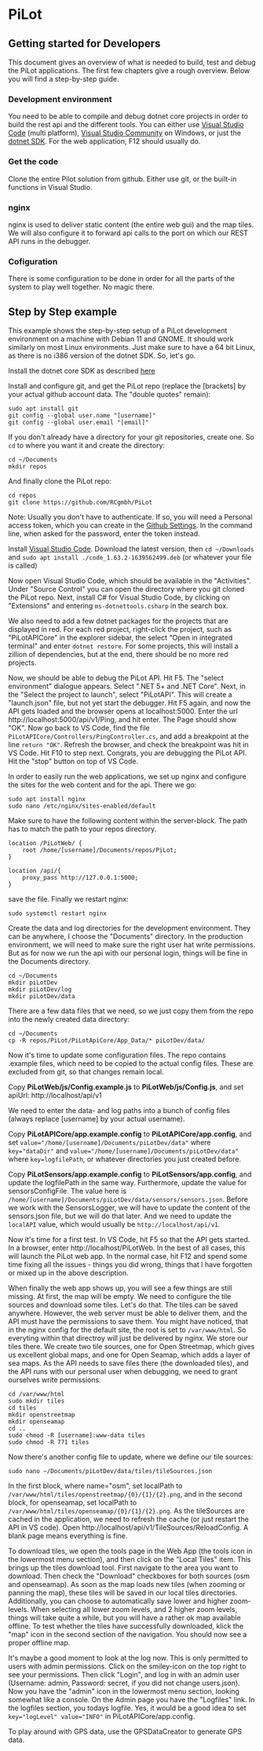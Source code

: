 # PiLot
## Getting started for Developers
This document gives an overview of what is needed to build, test and debug the PiLot applications. The first few chapters give a rough overview. Below you will find a step-by-step guide.
### Development environment
You need to be able to compile and debug dotnet core projects in order to build the rest api and the different tools. You can either use [Visual Studio Code](https://code.visualstudio.com/) (multi platform), [Visual Studio Community](https://visualstudio.microsoft.com/vs/community/) on Windows, or just the [dotnet SDK](https://dotnet.microsoft.com/en-us/download). For the web application, F12 should usually do.

### Get the code
Clone the entire Pilot solution from github. Either use git, or the built-in functions in Visual Studio.

### nginx
nginx is used to deliver static content (the entire web gui) and the map tiles. We will also configure it to forward api calls to the port on which our REST API runs in the debugger.

### Cofiguration
There is some configuration to be done in order for all the parts of the system to play well together. No magic there. 

## Step by Step example
This example shows the step-by-step setup of a PiLot development environment on a machine with Debian 11 and GNOME. It should work similarly on most Linux environments. Just make sure to have a 64 bit Linux, as there is no i386 version of the dotnet SDK. So, let's go.

Install the dotnet core SDK as described [here](https://docs.microsoft.com/en-us/dotnet/core/install/linux-debian)

Install and configure git, and get the PiLot repo (replace the [brackets] by your actual github account data. The "double quotes" remain):
```
sudo apt install git
git config --global user.name "[username]"
git config --global user.email "[email]"
```
If you don't already have a directory for your git repositories, create one. So `cd` to where you want it and create the directory:
```
cd ~/Documents
mkdir repos
```
And finally clone the PiLot repo:
```
cd repos
git clone https://github.com/RCgmbh/PiLot
```
Note: Usually you don't have to authenticate. If so, you will need a Personal access token, which you can create in the [Github Settings](https://github.com/settings/tokens). In the command line, when asked for the password, enter the token instead.

Install [Visual Studio Code](https://code.visualstudio.com/Download). Download the latest version, then `cd ~/Downloads` and `sudo apt install ./code_1.63.2-1639562499.deb` (or whatever your file is called)

Now open Visual Studio Code, which should be available in the "Activities". Under "Source Control" you can open the directory where you git cloned the PiLot repo. Next, install C# for Visual Studio Code, by clicking on "Extensions" and entering `ms-dotnettools.csharp` in the search box.

We also need to add a few dotnet packages for the projects that are displayed in red. For each red project, right-click the project, such as "PiLotAPICore" in the explorer sidebar, the select "Open in integrated terminal" and enter `dotnet restore`. For some projects, this will install a zillion of dependencies, but at the end, there should be no more red projects.

Now, we should be able to debug the PiLot API. Hit F5. The "select environment" dialogue appears. Select ".NET 5+ and .NET Core". Next, in the "Select the project to launch", select "PiLotAPI". This will create a "launch.json" file, but not yet start the debugger. Hit F5 again, and now the API gets loaded and the browser opens at localhost:5000. Enter the url http://localhost:5000/api/v1/Ping, and hit enter. The Page should show "OK". Now go back to VS Code, find the file `PiLotAPICore/Controllers/PingController.cs`, and add a breakpoint at the line `return "OK"`. Refresh the browser, and check the breakpoint was hit in VS Code. Hit F10 to step next. Congrats, you are debugging the PiLot API. Hit the "stop" button on top of VS Code.

In order to easily run the web applications, we set up nginx and configure the sites for the web content and for the api. There we go:

```
sudo apt install nginx
sudo nano /etc/nginx/sites-enabled/default
```
Make sure to have the following content within the server-block.
The path has to match the path to your repos directory.
```
location /PiLotWeb/ {
	root /home/[username]/Documents/repos/PiLot;
}

location /api/{
	proxy_pass http://127.0.0.1:5000;
}
```
save the file. Finally we restart nginx:
```
sudo systemctl restart nginx
```
Create the data and log directories for the development environment. They can be anywhere, I choose the "Documents" directory. In the production environment, we will need to make sure the right user hat write permissions. But as for now we run the api with our personal login, things will be fine in the Documents directory.
```
cd ~/Documents
mkdir piLotDev
mkdir piLotDev/log
mkdir piLotDev/data
```
There are a few data files that we need, so we just copy them from the repo into the newly created data directory:

```
cd ~/Documents
cp -R repos/PiLot/PiLotApiCore/App_Data/* piLotDev/data/
```
Now it's time to update some configuration files. The repo contains .example files, which need to be copied to the actual config files. These are excluded from git, so that changes remain local.

Copy **PiLotWeb/js/Config.example.js** to **PiLotWeb/js/Config.js**, and set apiUrl: http://localhost/api/v1

We need to enter the data- and log paths into a bunch of config files (always replace [username] by your actual username). 

Copy **PiLotAPICore/app.example.config** to **PiLotAPICore/app.config**, and set `value="/home/[username]/Documents/piLotDev/data"` where `key="dataDir"` and `value="/home/[username]/Documents/piLotDev/data"` where `key=logfilePath`, or whatever directories you just created before.

Copy **PiLotSensors/app.example.config** to **PiLotSensors/app.config**, and update the logfilePath in the same way. Furthermore, update the value for sensorsConfigFile. The value here is `/home/[username]/Documents/piLotDev/data/sensors/sensors.json`. Before we work with the SensorsLogger, we will have to update the content of the sensors.json file, but we will do that later. And we need to update the `localAPI` value, which would usually be `http://localhost/api/v1`.

Now it's time for a first test. In VS Code, hit F5 so that the API gets started. In a browser, enter http://localhost/PiLotWeb. In the best of all cases, this will launch the PiLot web app. In the normal case, hit F12 and spend some time fixing all the issues - things you did wrong, things that I have forgotten or mixed up in the above description.

When finally the web app shows up, you will see a few things are still missing. At first, the map will be empty. We need to configure the tile sources and download some tiles. Let's do that. The tiles can be saved anywhere. However, the web server must be able to deliver them, and the API must have the permissions to save them. You might have noticed, that in the nginx config for the default site, the root is set to `/var/www/html`. So everyting within that directroy will just be delivered by nginx. We store our tiles there. We create two tile sources, one for Open Streetmap, which gives us excellent global maps, and one for Open Seamap, which adds a layer of sea maps. As the API needs to save files there (the downloaded tiles), and the API runs with our personal user when debugging, we need to grant ourselves write permissions.

```
cd /var/www/html
sudo mkdir tiles
cd tiles
mkdir openstreetmap
mkdir openseamap
cd ..
sudo chmod -R [username]:www-data tiles
sudo chmod -R 771 tiles
``` 

Now there's another config file to update, where we define our tile sources:
```
sudo nano ~/Documents/piLotDev/data/tiles/tileSources.json
```
In the first block, where name="osm", set localPath to `/var/www/html/tiles/openstreetmap/{0}/{1}/{2}.png`, and in the second block, for openseamap, set localPath to `/var/www/html/tiles/openseamap/{0}/{1}/{2}.png`. As the tileSources are cached in the application, we need to refresh the cache (or just restart the API in VS code). Open http://localhost/api/v1/TileSources/ReloadConfig. A blank page means everything is fine.

To download tiles, we open the tools page in the Web App (the tools icon in the lowermost menu section), and then click on the "Local Tiles" item. This brings up the tiles download tool. First navigate to the area you want to download. Then check the "Download" checkboxes for both sources (osm and openseamap). As soon as the map loads new tiles (when zooming or panning the map), these tiles will be saved in our local tiles directories. Additionally, you can choose to automatically save lower and higher zoom-levels. When selecting all lower zoom levels, and 2 higher zoom levels, things will take quite a while, but you will have a rather ok map available offline. To test whether the tiles have successfully downloaded, klick the "map" icon in the second section of the navigation. You should now see a proper offline map.

It's maybe a good moment to look at the log now. This is only permitted to users with admin permissions. Click on the smiley-icon on the top right to see your permissions. Then click "Login", and log in with an admin user (Username: admin, Password: secret, if you did not change users.json). Now you have the "admin" icon in the lowermost menu section, looking somewhat like a console. On the Admin page you have the "Logfiles" link. In the logfiles section, you todays logfile. Yes, it would be a good idea to set `key="logLevel" value="INFO"` in PiLotAPICore/app.config.

To play around with GPS data, use the GPSDataCreator to generate GPS data.
